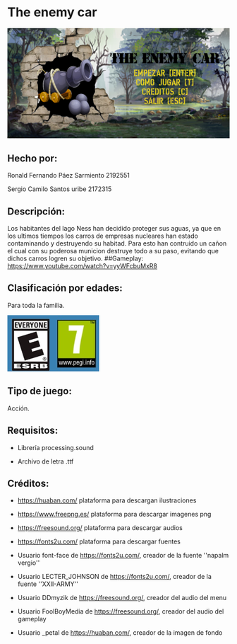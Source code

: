  # The enemy car
 
 ![./Media_Readme/gameplay.png](./Media_Readme/gameplay.png)
 
## Hecho por:
Ronald Fernando Páez Sarmiento 2192551

Sergio Camilo Santos uribe 2172315
## Descripción:
Los habitantes del lago Ness han decidido proteger sus aguas, ya que en los ultimos tiempos los carros de empresas nucleares han estado contaminando y destruyendo su habitad. Para esto han contruido un cañon el cual con su poderosa municion destruye todo a su paso, evitando que dichos carros logren su objetivo.
##Gameplay:
https://www.youtube.com/watch?v=yyWFcbuMxR8
## Clasificación por edades:
Para toda la familia.

![./Media_Readme/clasificacion.png](./Media_Readme/clasificacion.png)

## Tipo de juego:
Acción.
## Requisitos:
* Librería processing.sound

* Archivo de letra .ttf

## Créditos:
* https://huaban.com/ plataforma para descargan ilustraciones

* https://www.freepng.es/ plataforma para descargar imagenes png

* https://freesound.org/ plataforma para descargar audios

* https://fonts2u.com/ plataforma para descargar fuentes

* Usuario font-face de https://fonts2u.com/, creador de la fuente ''napalm vergio''

* Usuario LECTER_JOHNSON de https://fonts2u.com/, creador de la fuente ''XXII-ARMY''
 
* Usuario DDmyzik de https://freesound.org/, creador del audio del menu
 
* Usuario FoolBoyMedia de https://freesound.org/, creador del audio del gameplay

* Usuario _petal de https://huaban.com/, creador de la imagen de fondo
